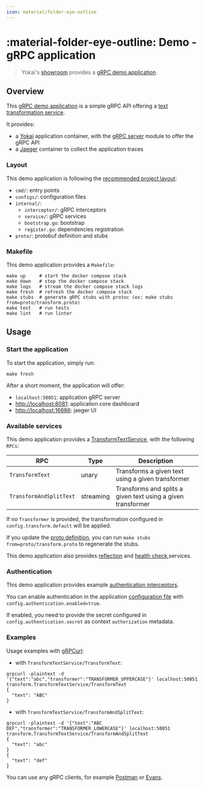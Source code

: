 ```yaml
---
icon: material/folder-eye-outline
---
```


# :material-folder-eye-outline: Demo - gRPC application

> Yokai's [showroom](https://github.com/ankorstore/yokai-showroom) provides a [gRPC demo application](https://github.com/ankorstore/yokai-showroom/tree/main/grpc-demo).

## Overview

This [gRPC demo application](https://github.com/ankorstore/yokai-showroom/tree/main/grpc-demo) is a simple gRPC API offering a [text transformation service](https://github.com/ankorstore/yokai-showroom/tree/main/grpc-demo/proto/transform.proto).

It provides:

- a [Yokai](https://github.com/ankorstore/yokai) application container, with the [gRPC server](../modules/fxgrpcserver.md) module to offer the gRPC API
- a [Jaeger](https://www.jaegertracing.io/) container to collect the application traces

### Layout

This demo application is following the [recommended project layout](https://go.dev/doc/modules/layout):

- `cmd/`: entry points
- `configs/`: configuration files
- `internal/`:
  	- `interceptor/`: gRPC interceptors
  	- `service/`: gRPC services
  	- `bootstrap.go`: bootstrap
  	- `register.go`: dependencies registration
- `proto/`: protobuf definition and stubs

### Makefile

This demo application provides a `Makefile`:

```
make up     # start the docker compose stack
make down   # stop the docker compose stack
make logs   # stream the docker compose stack logs
make fresh  # refresh the docker compose stack
make stubs  # generate gRPC stubs with protoc (ex: make stubs from=proto/transform.proto)
make test   # run tests
make lint   # run linter
```

## Usage

### Start the application

To start the application, simply run:

```shell
make fresh
```

After a short moment, the application will offer:

- `localhost:50051`: application gRPC server
- [http://localhost:8081](http://localhost:8081): application core dashboard
- [http://localhost:16686](http://localhost:16686): jaeger UI

### Available services

This demo application provides a [TransformTextService](https://github.com/ankorstore/yokai-showroom/tree/main/grpc-demo/proto/transform.proto), with the following `RPCs`:

| RPC                     | Type      | Description                                                  |
|-------------------------|-----------|--------------------------------------------------------------|
| `TransformText`         | unary     | Transforms a given text using a given transformer            |
| `TransformAndSplitText` | streaming | Transforms and splits a given text using a given transformer |

If no `Transformer` is provided, the transformation configured in `config.transform.default` will be applied.

If you update the [proto definition](https://github.com/ankorstore/yokai-showroom/tree/main/grpc-demo/proto/example.proto), you can run `make stubs from=proto/transform.proto` to regenerate the stubs.

This demo application also provides [reflection](../modules/fxgrpcserver.md#reflection) and [health check ](../modules/fxgrpcserver.md#health-check) services.

### Authentication

This demo application provides example [authentication interceptors](https://github.com/ankorstore/yokai-showroom/tree/main/grpc-demo/internal/interceptor/authentication.go).

You can enable authentication in the application [configuration file](https://github.com/ankorstore/yokai-showroom/tree/main/grpc-demo/configs/config.yaml) with `config.authentication.enabled=true`.

If enabled, you need to provide the secret configured in `config.authentication.secret` as context `authorization` metadata.

### Examples

Usage examples with [gRPCurl](https://github.com/fullstorydev/grpcurl):

- with `TransformTextService/TransformText`:

```shell
grpcurl -plaintext -d '{"text":"abc","transformer":"TRANSFORMER_UPPERCASE"}' localhost:50051 transform.TransformTextService/TransformText
{
  "text": "ABC"
}
```

- with `TransformTextService/TransformAndSplitText`:

```shell
grpcurl -plaintext -d '{"text":"ABC DEF","transformer":"TRANSFORMER_LOWERCASE"}' localhost:50051 transform.TransformTextService/TransformAndSplitText
{
  "text": "abc"
}
{
  "text": "def"
}
```

You can use any gRPC clients, for example [Postman](https://learning.postman.com/docs/sending-requests/grpc/grpc-request-interface/) or [Evans](https://github.com/ktr0731/evans).
